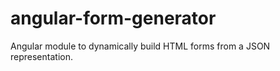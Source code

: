 angular-form-generator
======================

Angular module to dynamically build HTML forms from a JSON representation.
